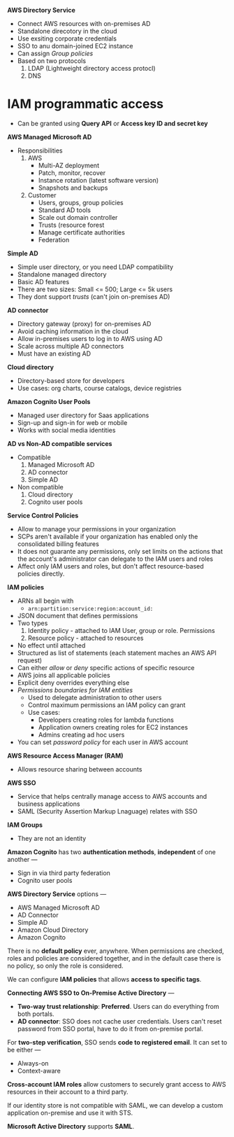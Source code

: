 __AWS Directory Service__
- Connect AWS resources with on-premises AD
- Standalone direcotory in the cloud
- Use exsiting corporate credentials
- SSO to anu domain-joined EC2 instance
- Can assign *Group policies*
- Based on two protocols
    1. LDAP (Lightweight directory access protocl)
    2. DNS


# IAM programmatic access
- Can be granted using **Query API** or **Access key ID and secret key**

__AWS Managed Microsoft AD__
- Responsibilities
    1. AWS
        - Multi-AZ deployment
        - Patch, monitor, recover
        - Instance rotation (latest software version)
        - Snapshots and backups
    2. Customer
        - Users, groups, group policies
        - Standard AD tools
        - Scale out domain controller
        - Trusts (resource forest
        - Manage certificate authorities
        - Federation

__Simple AD__
- Simple user directory, or you need LDAP compatibility
- Standalone managed directory
- Basic AD features
- There are two sizes: Small <= 500; Large <= 5k users
- They dont support *trusts* (can't join on-premises AD)

__AD connector__
- Directory gateway (proxy) for on-premises AD
- Avoid caching information in the cloud
- Allow in-premises users to log in to AWS using AD
- Scale across multiple AD connectors
- Must have an existing AD

__Cloud directory__
- Directory-based store for developers
- Use cases: org charts, course catalogs, device registries

__Amazon Cognito User Pools__
- Managed user directory for Saas applications
- Sign-up and sign-in for web or mobile
- Works with social media identities

__AD vs Non-AD compatible services__
- Compatible
    1. Managed Microsoft AD
    2. AD connector
    3. Simple AD
- Non compatible
    1. Cloud directory
    2. Cognito user pools


__Service Control Policies__
- Allow to manage your permissions in your organization
- SCPs aren't available if your organization has enabled only the consolidated billing features
- It does not guarante any permissions, only set limits on the actions that the account's administrator can delegate to the IAM users and roles
- Affect only IAM users and roles, but don't affect resource-based policies directly.


__IAM policies__
- ARNs all begin with
    - `arn:partition:service:region:account_id:`
- JSON document that defines permissions
- Two types
    1. Identity policy - attached to IAM User, group or role. Permissions
    2. Resource policy - attached to resources
- No effect until attached
- Structured as list of statements (each statement maches an AWS API request)
- Can either *allow* or *deny* specific actions of specific resource
- AWS joins all applicable policies
- Explicit deny overrides everything else
- *Permissions boundaries for IAM entities* 
    - Used to delegate administration to other users
    - Control maximum permissions an IAM policy can grant
    - Use cases:
        - Developers creating roles for lambda functions
        - Application owners creating roles for EC2 instances
        - Admins creating ad hoc users
- You can set *password policy* for each user in AWS account


__AWS Resource Access Manager (RAM)__
- Allows resource sharing between accounts

__AWS SSO__
- Service that helps centrally manage access to AWS accounts and business applications
- SAML (Security Assertion Markup Lnaguage) relates with SSO



__IAM Groups__
- They are not an identity


__Amazon Cognito__ has two __authentication methods__, __independent__ of one another —

- Sign in via third party federation
- Cognito user pools

__AWS Directory Service__ options —

- AWS Managed Microsoft AD
- AD Connector
- Simple AD
- Amazon Cloud Directory
- Amazon Cognito

There is no __default policy__ ever, anywhere. When permissions are checked, roles and policies are considered together, and in the default case there is no policy, so only the role is considered.

We can configure __IAM policies__ that allows __access to specific tags__.

__Connecting AWS SSO to On-Premise Active Directory__ —

- __Two-way trust relationship__: __Preferred__. Users can do everything from both portals.
- __AD connector__: SSO does not cache user credentials. Users can't reset password from SSO portal, have to do it from on-premise portal.

For __two-step verification__, SSO sends __code to registered email__. It can set to be either —

- Always-on
- Context-aware

__Cross-account IAM roles__ allow customers to securely grant access to AWS resources in their account to a third party.

If our identity store is not compatible with SAML, we can develop a custom application on-premise and use it with STS.

__Microsoft Active Directory__ supports __SAML__. 
